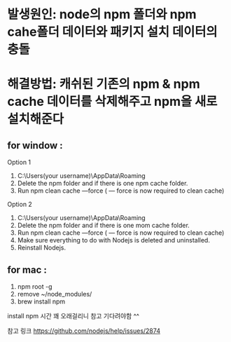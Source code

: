 # 발생원인: node의 npm 폴더와 npm cahe폴더 데이터와 패키지 설치 데이터의 충돌
# 해결방법: 캐쉬된 기존의 npm & npm cache 데이터를 삭제해주고 npm을 새로 설치해준다 

## for window : 

Option 1
1. C:\Users(your username)\AppData\Roaming
2. Delete the npm folder and if there is one npm cache folder.
3. Run npm clean cache —force ( — force is now required to clean cache)


Option 2
1. C:\Users(your username)\AppData\Roaming
2. Delete the npm folder and if there is one mom cache folder.
3. Run npm clean cache —force ( — force is now required to clean cache)
4. Make sure everything to do with Nodejs is deleted and uninstalled.
5. Reinstall Nodejs.


## for mac : 
1. npm root -g 
2. remove ~/node_modules/ 
3. brew install npm 

install npm  시간 꽤 오래걸리니 참고 기다려야함 ^^ 

참고 링크 https://github.com/nodejs/help/issues/2874
